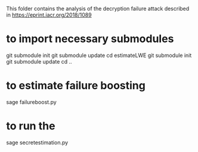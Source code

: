 This folder contains the analysis of the decryption failure attack described in https://eprint.iacr.org/2018/1089

# to import necessary submodules
git submodule init
git submodule update
cd estimateLWE
git submodule init
git submodule update
cd ..


# to estimate failure boosting
sage failureboost.py
# to run the 
sage secretestimation.py
